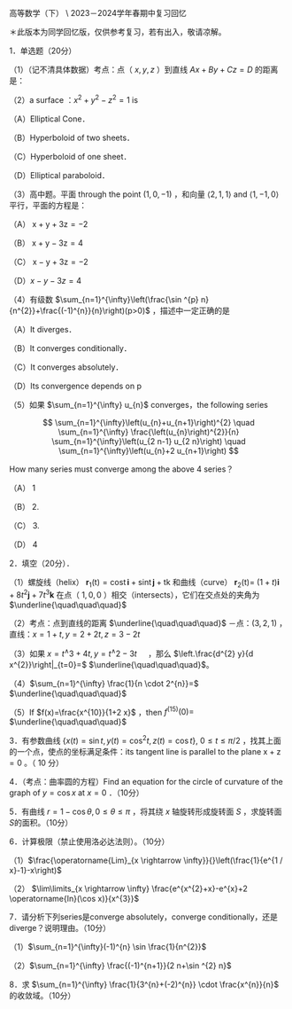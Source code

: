 高等数学（下） \\ 2023－2024学年春期中复习回忆

＊此版本为同学回忆版，仅供参考复习，若有出入，敬请凉解。

1．单选题（20分）

（1）（记不清具体数据）考点：点（ $x, y, z$ ）到直线 $A x+B y+C z=D$ 的距离是：

（2）a surface ：$x^{2}+y^{2}-z^{2}=1$ is

（A）Elliptical Cone．

（B）Hyperboloid of two sheets．

（C）Hyperboloid of one sheet．

（D）Elliptical paraboloid．

（3）高中题。平面 through the point $(1,0,-1)$ ，和向量 $\langle 2,1,1\rangle$ and $\langle 1,-1,0\rangle$ 平行，平面的方程是：

（A） $\mathrm{x}+\mathrm{y}+3 \mathrm{z}=-2$

（B） $\mathrm{x}+\mathrm{y}-3 \mathrm{z}=4$

（C） $\mathrm{x}-\mathrm{y}+3 \mathrm{z}=-2$

（D）$x-y-3 z=4$

（4）有级数 $\sum_{n=1}^{\infty}\left(\frac{\sin ^{p} n}{n^{2}}+\frac{(-1)^{n}}{n}\right)(p>0)$ ，描述中一定正确的是

（A）It diverges．

（B）It converges conditionally．

（C）It converges absolutely．

（D）Its convergence depends on p

（5）如果 $\sum_{n=1}^{\infty} u_{n}$ converges，the following series

$$
\sum_{n=1}^{\infty}\left(u_{n}+u_{n+1}\right)^{2} \quad \sum_{n=1}^{\infty} \frac{\left(u_{n}\right)^{2}}{n} \sum_{n=1}^{\infty}\left(u_{2 n-1} u_{2 n}\right) \quad \sum_{n=1}^{\infty}\left(u_{n}+2 u_{n+1}\right)
$$

How many series must converge among the above 4 series？

（A） 1

（B） 2.

（C） 3.

（D） 4

2．填空（20分）．

（1）螺旋线（helix） $\mathbf{r}_{1}(\mathrm{t})=\operatorname{cost} \mathbf{i}+\operatorname{sint} \mathbf{j}+\mathrm{tk}$ 和曲线（curve） $\mathbf{r}_{2}(\mathrm{t})=$ $(1+t) \mathbf{i}+8 t^{2} \mathbf{j}+7 t^{3} \mathbf{k}$ 在点（ $1,0,0$ ）相交（intersects），它们在交点处的夹角为 $\underline{\quad\quad\quad}$

（2）考点：点到直线的距离 $\underline{\quad\quad\quad}$ －点：$(3,2,1)$ ，直线：$x=1+t, y=2+2 t, z=3-2 t$

（3）如果 $x=t^{\wedge} 3+4 t, y=t^{\wedge} 2-3 t \quad$ ，那么 $\left.\frac{d^{2} y}{d x^{2}}\right|_{t=0}=$ $\underline{\quad\quad\quad}$。

（4）$\sum_{n=1}^{\infty} \frac{1}{n \cdot 2^{n}}=$ $\underline{\quad\quad\quad}$

（5）If $f(x)=\frac{x^{10}}{1+2 x}$ ，then $f^{(15)}(0)=$ $\underline{\quad\quad\quad}$

3．有参数曲线 $\left\{x(t)=\sin t, y(t)=\cos ^{2} t, z(t)=\cos t\right\}, ~ 0 \leqslant t \leqslant \pi / 2$ ，找其上面的一个点，使点的坐标满足条件：its tangent line is parallel to the plane $\mathrm{x}+\mathrm{z}=0$ 。（ 10 分）

4．（考点：曲率圆的方程）Find an equation for the circle of curvature of the graph of $y=\cos x$ at $x=0$ ．（10分）

5．有曲线 $r=1-\cos \theta, 0 \leqslant \theta \leqslant \pi$ ，将其绕 $x$ 轴旋转形成旋转面 $S$ ，求旋转面 $S$的面积。（10分）

6．计算极限（禁止使用洛必达法则）。（10分）

（1）$\frac{\operatorname{Lim}_{x \rightarrow \infty}}{}\left(\frac{1}{e^{1 / x}-1}-x\right)$

（2） $\lim\limits_{x \rightarrow \infty} \frac{e^{x^{2}+x}-e^{x}+2 \operatorname{In}(\cos x)}{x^{3}}$

7．请分析下列series是converge absolutely，converge conditionally，还是diverge？说明理由。（10分）

（1）$\sum_{n=1}^{\infty}(-1)^{n} \sin \frac{1}{n^{2}}$

（2）$\sum_{n=1}^{\infty} \frac{(-1)^{n+1}}{2 n+\sin ^{2} n}$

8．求 $\sum_{n=1}^{\infty} \frac{1}{3^{n}+(-2)^{n}} \cdot \frac{x^{n}}{n}$ 的收敛域。（10分）

